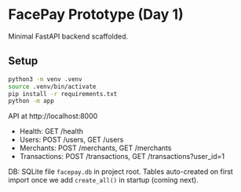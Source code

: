# FacePay Prototype (Day 1)

Minimal FastAPI backend scaffolded.

## Setup

```bash
python3 -m venv .venv
source .venv/bin/activate
pip install -r requirements.txt
python -m app
```

API at http://localhost:8000

- Health: GET /health
- Users: POST /users, GET /users
- Merchants: POST /merchants, GET /merchants
- Transactions: POST /transactions, GET /transactions?user_id=1

DB: SQLite file `facepay.db` in project root. Tables auto-created on first import once we add `create_all()` in startup (coming next). 